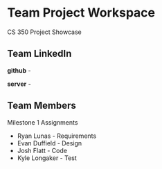# Team Project Workspace

CS 350 Project Showcase

## Team LinkedIn

**github** - []()

**server** - []()

## Team Members

Milestone 1 Assignments

- Ryan Lunas - Requirements
- Evan Duffield - Design
- Josh Flatt - Code
- Kyle Longaker - Test

